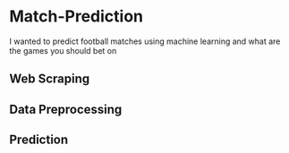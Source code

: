 # Match-Prediction
I wanted to predict football matches using machine learning and what are the games you should bet on 

## Web Scraping

## Data Preprocessing

## Prediction
